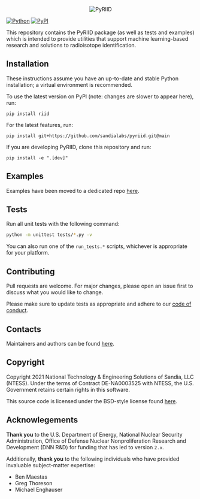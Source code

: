 <p align="center">
  <img src="https://user-images.githubusercontent.com/1079118/124811147-623bd280-df1f-11eb-9f3a-a4a5e6ec5f94.png" alt="PyRIID">
</p>

[![Python](https://img.shields.io/pypi/pyversions/riid)](https://badge.fury.io/py/riid)
[![PyPI](https://badge.fury.io/py/riid.svg)](https://badge.fury.io/py/riid)

This repository contains the PyRIID package (as well as tests and examples) which is intended to provide utilities that support machine learning-based research and solutions to radioisotope identification.

## Installation

These instructions assume you have an up-to-date and stable Python installation; a virtual environment is recommended.

To use the latest version on PyPI (note: changes are slower to appear here), run:

```
pip install riid
```

For the latest features, run:

```
pip install git+https://github.com/sandialabs/pyriid.git@main
```


If you are developing PyRIID, clone this repository and run:

```
pip install -e ".[dev]"
```

## Examples

Examples have been moved to a dedicated repo [here](https://github.com/sandialabs/PyRIID-Examples).

## Tests

Run all unit tests with the following command:

```sh
python -m unittest tests/*.py -v
```

You can also run one of the `run_tests.*` scripts, whichever is appropriate for your platform.

## Contributing

Pull requests are welcome.
For major changes, please open an issue first to discuss what you would like to change.

Please make sure to update tests as appropriate and adhere to our [code of conduct](https://github.com/sandialabs/PyRIID/blob/main/CODE_OF_CONDUCT.md).

## Contacts

Maintainers and authors can be found [here](https://github.com/sandialabs/PyRIID/blob/main/pyproject.toml).

## Copyright

Copyright 2021 National Technology & Engineering Solutions of Sandia, LLC (NTESS).
Under the terms of Contract DE-NA0003525 with NTESS, the U.S. Government retains certain rights in this software.

This source code is licensed under the BSD-style license found [here](https://github.com/sandialabs/PyRIID/blob/main/LICENSE.md).

## Acknowlegements

**Thank you** to the U.S. Department of Energy, National Nuclear Security Administration,
Office of Defense Nuclear Nonproliferation Research and Development (DNN R&D) for funding that has led to version `2.x`.

Additionally, **thank you** to the following individuals who have provided invaluable subject-matter expertise:

- Ben Maestas
- Greg Thoreson
- Michael Enghauser
